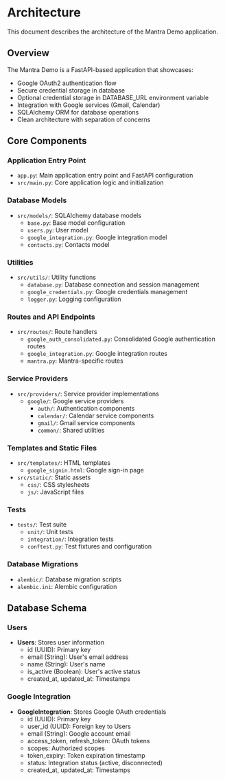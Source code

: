 # Architecture

This document describes the architecture of the Mantra Demo application.

## Overview

The Mantra Demo is a FastAPI-based application that showcases:

- Google OAuth2 authentication flow
- Secure credential storage in database
- Optional credential storage in DATABASE_URL environment variable
- Integration with Google services (Gmail, Calendar)
- SQLAlchemy ORM for database operations
- Clean architecture with separation of concerns

## Core Components

### Application Entry Point

- `app.py`: Main application entry point and FastAPI configuration
- `src/main.py`: Core application logic and initialization

### Database Models

- `src/models/`: SQLAlchemy database models
  - `base.py`: Base model configuration
  - `users.py`: User model
  - `google_integration.py`: Google integration model
  - `contacts.py`: Contacts model

### Utilities

- `src/utils/`: Utility functions
  - `database.py`: Database connection and session management
  - `google_credentials.py`: Google credentials management
  - `logger.py`: Logging configuration

### Routes and API Endpoints

- `src/routes/`: Route handlers
  - `google_auth_consolidated.py`: Consolidated Google authentication routes
  - `google_integration.py`: Google integration routes
  - `mantra.py`: Mantra-specific routes

### Service Providers

- `src/providers/`: Service provider implementations
  - `google/`: Google service providers
    - `auth/`: Authentication components
    - `calendar/`: Calendar service components
    - `gmail/`: Gmail service components
    - `common/`: Shared utilities

### Templates and Static Files

- `src/templates/`: HTML templates
  - `google_signin.html`: Google sign-in page
- `src/static/`: Static assets
  - `css/`: CSS stylesheets
  - `js/`: JavaScript files

### Tests

- `tests/`: Test suite
  - `unit/`: Unit tests
  - `integration/`: Integration tests
  - `conftest.py`: Test fixtures and configuration

### Database Migrations

- `alembic/`: Database migration scripts
- `alembic.ini`: Alembic configuration

## Database Schema

### Users

- **Users**: Stores user information
  - id (UUID): Primary key
  - email (String): User's email address
  - name (String): User's name
  - is_active (Boolean): User's active status
  - created_at, updated_at: Timestamps

### Google Integration

- **GoogleIntegration**: Stores Google OAuth credentials
  - id (UUID): Primary key
  - user_id (UUID): Foreign key to Users
  - email (String): Google account email
  - access_token, refresh_token: OAuth tokens
  - scopes: Authorized scopes
  - token_expiry: Token expiration timestamp
  - status: Integration status (active, disconnected)
  - created_at, updated_at: Timestamps
